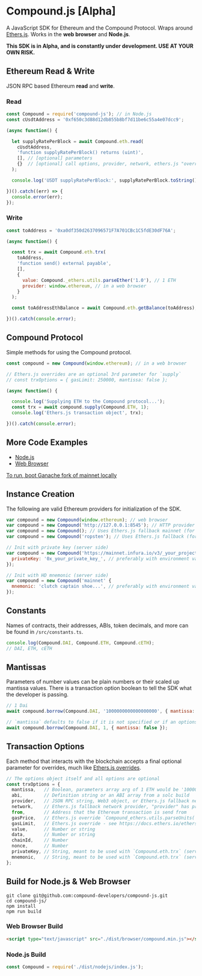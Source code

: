 # Compound.js [Alpha]

A JavaScript SDK for Ethereum and the Compound Protocol. Wraps around [Ethers.js](https://github.com/ethers-io/ethers.js/). Works in the **web browser** and **Node.js**.

**This SDK is in Alpha, and is constantly under development. USE AT YOUR OWN RISK.**

## Ethereum Read & Write

JSON RPC based Ethereum **read** and **write**.

### Read

```js
const Compound = require('compound-js'); // in Node.js
const cUsdtAddress = '0xf650c3d88d12db855b8bf7d11be6c55a4e07dcc9';

(async function() {

  let supplyRatePerBlock = await Compound.eth.read(
    cUsdtAddress,
    'function supplyRatePerBlock() returns (uint)',
    [], // [optional] parameters
    {}  // [optional] call options, provider, network, ethers.js "overrides"
  );

  console.log('USDT supplyRatePerBlock:', supplyRatePerBlock.toString());

})().catch((err) => {
  console.error(err);
});
```

### Write

```js
const toAddress = '0xa0df350d2637096571F7A701CBc1C5fdE30dF76A';

(async function() {

  const trx = await Compound.eth.trx(
    toAddress,
    'function send() external payable',
    [],
    {
      value: Compound._ethers.utils.parseEther('1.0'), // 1 ETH
      provider: window.ethereum, // in a web browser
    }
  );

  const toAddressEthBalance = await Compound.eth.getBalance(toAddress);

})().catch(console.error);
```

## Compound Protocol

Simple methods for using the Compound protocol.

```js
const compound = new Compound(window.ethereum); // in a web browser

// Ethers.js overrides are an optional 3rd parameter for `supply`
// const trxOptions = { gasLimit: 250000, mantissa: false };

(async function() {

  console.log('Supplying ETH to the Compound protocol...');
  const trx = await compound.supply(Compound.ETH, 1);
  console.log('Ethers.js transaction object', trx);

})().catch(console.error);
```

## More Code Examples

- [Node.js](https://github.com/compound-developers/compound-js/tree/master/examples)
- [Web Browser](https://github.com/compound-developers/compound-js/tree/master/examples)

[To run, boot Ganache fork of mainnet locally](https://github.com/compound-developers/compound-js/tree/master/examples)

## Instance Creation

The following are valid Ethereum providers for initialization of the SDK.

```js
var compound = new Compound(window.ethereum); // web browser
var compound = new Compound('http://127.0.0.1:8545'); // HTTP provider
var compound = new Compound(); // Uses Ethers.js fallback mainnet (for testing only)
var compound = new Compound('ropsten'); // Uses Ethers.js fallback (for testing only)

// Init with private key (server side)
var compound = new Compound('https://mainnet.infura.io/v3/_your_project_id_' {
  privateKey: '0x_your_private_key_', // preferably with environment variable
});

// Init with HD mnemonic (server side)
var compound = new Compound('mainnet' {
  mnemonic: 'clutch captain shoe...', // preferably with environment variable
});
```

## Constants

Names of contracts, their addresses, ABIs, token decimals, and more can be found in `/src/constants.ts`.

```js
console.log(Compound.DAI, Compound.ETH, Compound.cETH);
// DAI, ETH, cETH
```

## Mantissas

Parameters of number values can be plain numbers or their scaled up mantissa values. There is a transaction option boolean to tell the SDK what the developer is passing.

```js
// 1 Dai
await compound.borrow(Compound.DAI, '1000000000000000000', { mantissa: true });

// `mantissa` defaults to false if it is not specified or if an options object is not passed
await compound.borrow(Compound.DAI, 1, { mantissa: false });
```

## Transaction Options

Each method that interacts with the blockchain accepts a final optional parameter for overrides, much like [Ethers.js overrides](https://docs.ethers.io/ethers.js/v5-beta/api-contract.html#overrides).
```js
// The options object itself and all options are optional
const trxOptions = {
  mantissa,   // Boolean, parameters array arg of 1 ETH would be '1000000000000000000' (true) vs 1 (false)
  abi,        // Definition string or an ABI array from a solc build
  provider,   // JSON RPC string, Web3 object, or Ethers.js fallback network (string)
  network,    // Ethers.js fallback network provider, "provider" has precedence over "network"
  from,       // Address that the Ethereum transaction is send from
  gasPrice,   // Ethers.js override `Compound_ethers.utils.parseUnits('10.0', 'gwei')`
  gasLimit,   // Ethers.js override - see https://docs.ethers.io/ethers.js/v5-beta/api-contract.html#overrides
  value,      // Number or string
  data,       // Number or string
  chainId,    // Number
  nonce,      // Number
  privateKey, // String, meant to be used with `Compound.eth.trx` (server side)
  mnemonic,   // String, meant to be used with `Compound.eth.trx` (server side)
};
```

## Build for Node.js & Web Browser

```
git clone git@github.com:compound-developers/compound-js.git
cd compound-js/
npm install
npm run build
```

### Web Browser Build
```html
<script type="text/javascript" src="./dist/browser/compound.min.js"></script>
```

### Node.js Build
```js
const Compound = require('./dist/nodejs/index.js');
```
